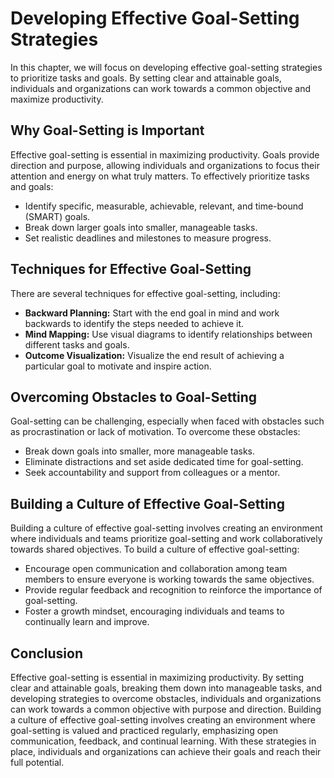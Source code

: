 # Developing Effective Goal-Setting Strategies

In this chapter, we will focus on developing effective goal-setting strategies to prioritize tasks and goals. By setting clear and attainable goals, individuals and organizations can work towards a common objective and maximize productivity.

Why Goal-Setting is Important
-----------------------------

Effective goal-setting is essential in maximizing productivity. Goals provide direction and purpose, allowing individuals and organizations to focus their attention and energy on what truly matters. To effectively prioritize tasks and goals:

* Identify specific, measurable, achievable, relevant, and time-bound (SMART) goals.
* Break down larger goals into smaller, manageable tasks.
* Set realistic deadlines and milestones to measure progress.

Techniques for Effective Goal-Setting
-------------------------------------

There are several techniques for effective goal-setting, including:

* **Backward Planning:** Start with the end goal in mind and work backwards to identify the steps needed to achieve it.
* **Mind Mapping:** Use visual diagrams to identify relationships between different tasks and goals.
* **Outcome Visualization:** Visualize the end result of achieving a particular goal to motivate and inspire action.

Overcoming Obstacles to Goal-Setting
------------------------------------

Goal-setting can be challenging, especially when faced with obstacles such as procrastination or lack of motivation. To overcome these obstacles:

* Break down goals into smaller, more manageable tasks.
* Eliminate distractions and set aside dedicated time for goal-setting.
* Seek accountability and support from colleagues or a mentor.

Building a Culture of Effective Goal-Setting
--------------------------------------------

Building a culture of effective goal-setting involves creating an environment where individuals and teams prioritize goal-setting and work collaboratively towards shared objectives. To build a culture of effective goal-setting:

* Encourage open communication and collaboration among team members to ensure everyone is working towards the same objectives.
* Provide regular feedback and recognition to reinforce the importance of goal-setting.
* Foster a growth mindset, encouraging individuals and teams to continually learn and improve.

Conclusion
----------

Effective goal-setting is essential in maximizing productivity. By setting clear and attainable goals, breaking them down into manageable tasks, and developing strategies to overcome obstacles, individuals and organizations can work towards a common objective with purpose and direction. Building a culture of effective goal-setting involves creating an environment where goal-setting is valued and practiced regularly, emphasizing open communication, feedback, and continual learning. With these strategies in place, individuals and organizations can achieve their goals and reach their full potential.
